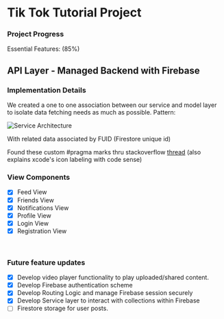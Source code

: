 #  Tik Tok Tutorial Project

### Project Progress
Essential Features: (85%)

## API Layer - Managed Backend with Firebase
### Implementation Details
We created a one to one association between our service and model layer to isolate data fetching needs as much as possible.
Pattern:

![Service Architecture](Images/ServiceArchitecture)

With related data associated by FUID (Firestore unique id)

Found these custom #pragma marks thru stackoverflow [thread](https://stackoverflow.com/questions/6662395/xcode-intellisense-meaning-of-letters-in-colored-boxes-like-f-t-c-m-p-c-k-etc) (also explains xcode's icon labeling with code sense)
    
### View Components 

- [x] Feed View
- [x] Friends View
- [x] Notifications View
- [x] Profile View
- [X] Login View
- [X] Registration View

<br/>

### Future feature updates
- [x] Develop video player functionality to play uploaded/shared content.
- [x] Develop Firebase authentication scheme
- [x] Develop Routing Logic and manage Firebase session securely
- [x] Develop Service layer to interact with collections within Firebase
- [ ] Firestore storage for user posts.
